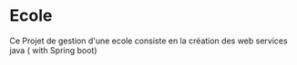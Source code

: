 # Ecole
Ce Projet de gestion d'une ecole  consiste en la création des web services java ( with Spring boot) 

 
